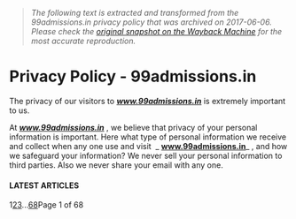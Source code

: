 > *The following text is extracted and transformed from the 99admissions.in privacy policy that was archived on 2017-06-06. Please check the [original snapshot on the Wayback Machine](https://web.archive.org/web/20170606123905id_/http%3A//www.99admissions.in/privacy-policy) for the most accurate reproduction.*

# Privacy Policy - 99admissions.in

The privacy of our visitors to _**www.99admissions.in**_ is extremely important to us.

At _**www.99admissions.in**_ , we believe that privacy of your personal information is important. Here what type of personal information we receive and collect when any one use and visit  _ **www.99admissions.in**_ , and how we safeguard your information? We never sell your personal information to third parties. Also we never share your email with any one.

#### LATEST ARTICLES

1[2](http://www.99admissions.in/privacy-policy/page/2/ "2")[3](http://www.99admissions.in/privacy-policy/page/3/ "3")...[68](http://www.99admissions.in/privacy-policy/page/68/ "68")[](http://www.99admissions.in/privacy-policy/page/2/)Page 1 of 68
